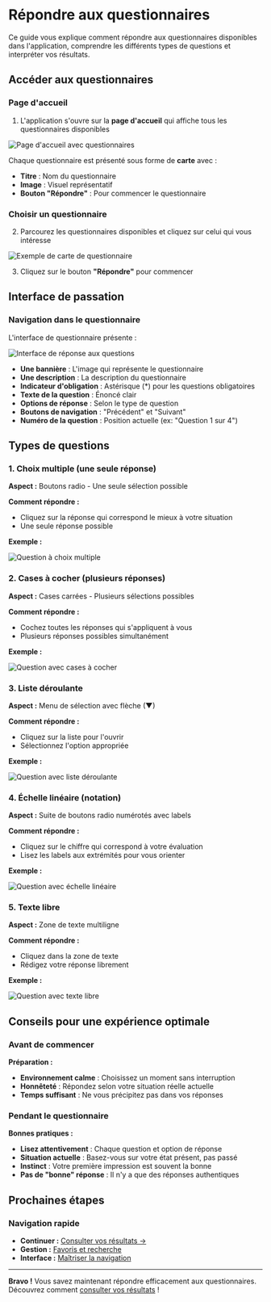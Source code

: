 # Répondre aux questionnaires

Ce guide vous explique comment répondre aux questionnaires disponibles dans l'application, comprendre les différents types de questions et interpréter vos résultats.

## Accéder aux questionnaires

### Page d'accueil

1. L'application s'ouvre sur la **page d'accueil** qui affiche tous les questionnaires disponibles

<img src="screenshots/utilisation/01-homepage-questionnaires.png" alt="Page d'accueil avec questionnaires" class="large">

Chaque questionnaire est présenté sous forme de **carte** avec :  
- **Titre** : Nom du questionnaire  
- **Image** : Visuel représentatif  
- **Bouton "Répondre"** : Pour commencer le questionnaire  

### Choisir un questionnaire

2. Parcourez les questionnaires disponibles et cliquez sur celui qui vous intéresse

<img src="screenshots/utilisation/02-quiz-card-example.png" alt="Exemple de carte de questionnaire" class="small">

3. Cliquez sur le bouton **"Répondre"** pour commencer

## Interface de passation

### Navigation dans le questionnaire

L'interface de questionnaire présente :

<img src="screenshots/utilisation/03-quiz-interface.png" alt="Interface de réponse aux questions" class="large">

- **Une bannière** : L'image qui représente le questionnaire  
- **Une description** : La description du questionnaire  
- **Indicateur d'obligation** : Astérisque (*) pour les questions obligatoires
- **Texte de la question** : Énoncé clair
- **Options de réponse** : Selon le type de question
- **Boutons de navigation** : "Précédent" et "Suivant"
- **Numéro de la question** : Position actuelle (ex: "Question 1 sur 4")

## Types de questions

### 1. Choix multiple (une seule réponse)

**Aspect :** Boutons radio - Une seule sélection possible

**Comment répondre :**  
- Cliquez sur la réponse qui correspond le mieux à votre situation  
- Une seule réponse possible  

**Exemple :**

<img src="screenshots/utilisation/04-question-multiple-choice.png" alt="Question à choix multiple" class="large">

### 2. Cases à cocher (plusieurs réponses)

**Aspect :** Cases carrées - Plusieurs sélections possibles

**Comment répondre :**  
- Cochez toutes les réponses qui s'appliquent à vous  
- Plusieurs réponses possibles simultanément  

**Exemple :**

<img src="./screenshots/utilisation/05-question-checkbox.png" alt="Question avec cases à cocher" class="large">

### 3. Liste déroulante

**Aspect :** Menu de sélection avec flèche (▼)

**Comment répondre :**  
- Cliquez sur la liste pour l'ouvrir  
- Sélectionnez l'option appropriée  

**Exemple :**

<img src="screenshots/utilisation/06-question-dropdown.png" alt="Question avec liste déroulante" class="large">

### 4. Échelle linéaire (notation)

**Aspect :** Suite de boutons radio numérotés avec labels

**Comment répondre :**  
- Cliquez sur le chiffre qui correspond à votre évaluation  
- Lisez les labels aux extrémités pour vous orienter  

**Exemple :**

<img src="screenshots/utilisation/07-question-linear-scale.png" alt="Question avec échelle linéaire" class="large">

### 5. Texte libre

**Aspect :** Zone de texte multiligne

**Comment répondre :**  
- Cliquez dans la zone de texte  
- Rédigez votre réponse librement  

**Exemple :**

<img src="screenshots/utilisation/08-question-text.png" alt="Question avec texte libre" class="large">

## Conseils pour une expérience optimale

### Avant de commencer

**Préparation :**  
- **Environnement calme** : Choisissez un moment sans interruption  
- **Honnêteté** : Répondez selon votre situation réelle actuelle  
- **Temps suffisant** : Ne vous précipitez pas dans vos réponses  

### Pendant le questionnaire

**Bonnes pratiques :**  
- **Lisez attentivement** : Chaque question et option de réponse  
- **Situation actuelle** : Basez-vous sur votre état présent, pas passé  
- **Instinct** : Votre première impression est souvent la bonne  
- **Pas de "bonne" réponse** : Il n'y a que des réponses authentiques  

## Prochaines étapes

### Navigation rapide

- **Continuer :** [Consulter vos résultats →](02-historique-resultats.md)
- **Gestion :** [Favoris et recherche](03-favoris-recherche.md)
- **Interface :** [Maîtriser la navigation](04-navigation-interface.md)

---

**Bravo !** Vous savez maintenant répondre efficacement aux questionnaires. Découvrez comment [consulter vos résultats](02-historique-resultats.md) !